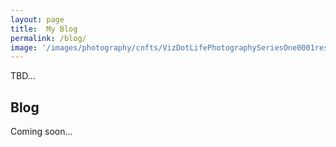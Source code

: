```yaml
---
layout: page
title:  My Blog
permalink: /blog/
image: '/images/photography/cnfts/VizDotLifePhotographySeriesOne0001resized_25.jpg'
---
```

TBD...

## Blog
Coming soon...
